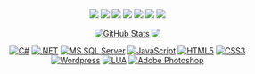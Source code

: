 <div dlign="center">
  <img stc="https://raw.githubusercontent.com/TripleFlacko/TripleFlacko/main/banner.png">
</div>

<div align="center">
  <a href="https://www.facebook.com/Anton.Anton0v/" target="_blank" rel="noopener noreferrer"><img src="https://img.shields.io/badge/Facebook-000?style=for-the-badge&logo=Facebook&logoColor=%23ad03fc"/></a>
  <a href="https://discord.gg/YzEK9xBTPT" target="_blank" rel="noopener noreferrer"><img src="https://img.shields.io/badge/Discord-000?style=for-the-badge&logo=Discord&logoColor=%23ad03fc"/></a>
  <a href="https://www.linkedin.com/in/ant0n-anton0v/" target="_blank" rel="noopener noreferrer"><img src="https://img.shields.io/badge/Linkedin-000?style=for-the-badge&logo=Linkedin&logoColor=%23ad03fc"/></a>
  <a href="https://www.twitch.tv/tripleflacko" target="_blank" rel="noopener noreferrer"><img src="https://img.shields.io/badge/Twitch-000?style=for-the-badge&logo=Twitch&logoColor=%23ad03fc"/></a>
  <a href="https://www.youtube.com/c/3RUNDark" target="_blank" rel="noopener noreferrer"><img src="https://img.shields.io/badge/youtube-000?style=for-the-badge&logo=youtube&logoColor=%23ad03fc"/></a>
  <a href="https://www.instagram.com/tripleflacko_x/" target="_blank" rel="noopener noreferrer"><img src="https://img.shields.io/badge/Instagram-000?style=for-the-badge&logo=Instagram&logoColor=%23ad03fc"/></a>
  <a href="https://stackoverflow.com/users/20650417/tripleflacko" target="_blank" rel="noopener noreferrer"><img src="https://img.shields.io/badge/Stackoverflow-000?style=for-the-badge&logo=Stackoverflow&logoColor=%23ad03fc"/></a>
</div>

<p></p>

<div align="center">
  <a href="https://github.com/TripleFlacko/"><img align="center" src="https://github-readme-stats-tripleflacko.vercel.app/api?username=tripleflacko&show_icons=true&theme=midnight-purple&hide_border=true&card_width=400px&rank_icon=github" alt="GitHub Stats" style="max-width: 100%;"></a>
  <th></th>
  <a href="https://github.com/TripleFlacko/"><img align="center" src="https://github-readme-stats-tripleflacko.vercel.app/api/top-langs/?username=tripleflacko&layout=compact&theme=midnight-purple&hide_border=true&card_width=400px" style="max-width: 100%;"></a>
</div>

<p></p>

<div align="center">
  <a href="https://en.wikipedia.org/wiki/C_Sharp_(programming_language)"><img src="https://img.shields.io/badge/C%23-000?style=for-the-badge&logo=csharp&logoColor=%23ad03fc" alt="C#"></a>
  <a href="https://en.wikipedia.org/wiki/.NET"><img src="https://img.shields.io/badge/.Net-000?style=for-the-badge&logo=.Net&logoColor=%23ad03fc" alt=".NET"></a>
  <a href="https://en.wikipedia.org/wiki/Microsoft_SQL_Server"><img src="https://img.shields.io/badge/MS%20SQL%20Server-000?style=for-the-badge&logo=microsoftsqlserver&logoColor=%23ad03fc" alt="MS SQL Server"></a>
  <a href="https://en.wikipedia.org/wiki/JavaScript"><img src="https://img.shields.io/badge/JavaScript-000?style=for-the-badge&logo=javascript&logoColor=%23ad03fc" alt="JavaScript"></a>
  <a href="https://en.wikipedia.org/wiki/HTML"><img src="https://img.shields.io/badge/HTML-000?style=for-the-badge&logo=html5&logoColor=%23ad03fc" alt="HTML5"></a>
  <a href="https://en.wikipedia.org/wiki/CSS"><img src="https://img.shields.io/badge/CSS-000?style=for-the-badge&logo=css3&logoColor=%23ad03fc" alt="CSS3"></a>  
  <a href="https://en.wikipedia.org/wiki/WordPress"><img src="https://img.shields.io/badge/WordPress-000?style=for-the-badge&logo=WordPress&logoColor=%23ad03fc" alt="Wordpress"></a>
  <a href="https://en.wikipedia.org/wiki/Lua_(programming_language)"><img src="https://img.shields.io/badge/Lua-000?style=for-the-badge&logo=Lua&logoColor=%23ad03fc" alt="LUA"></a>
  <a href="https://en.wikipedia.org/wiki/Adobe_Photoshop"><img src="https://img.shields.io/badge/Adobe%20Photoshop-000?style=for-the-badge&logo=adobephotoshop&logoColor=%23ad03fc" alt="Adobe Photoshop"></a>
  


  

</div>
